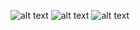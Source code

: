 ![alt text](https://github.com/cat-milk/Anime-Girls-Holding-Programming-Books/blob/master/C/Frieren_Reading_C_Book.png?raw=true)
![alt text](https://github.com/cat-milk/Anime-Girls-Holding-Programming-Books/blob/master/Verilog/Dita_Verilog_HDL.png?raw=true)
![alt text](https://github.com/cat-milk/Anime-Girls-Holding-Programming-Books/blob/master/Java/Freiren_Holding_Data_Structures_and_Algorithms_in_Java.png?raw=true)
